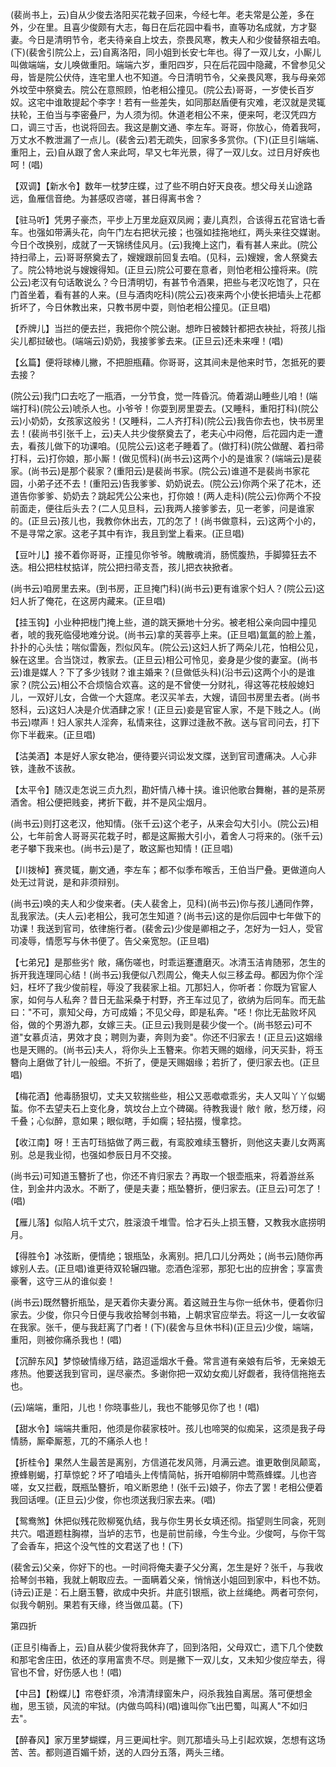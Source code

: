 <!-- { "loadSidebar": true } -->
(裴尚书上，云)自从少俊去洛阳买花栽子回来，今经七年。老夫常是公差，多在外，少在里。且喜少俊颇有大志，每日在后花园中看书，直等功名成就，方才娶妻。今日是清明节令，老夫待亲自上坟去，奈畏风寒，教夫人和少俊替祭祖去咱。(下)(裴舍引院公上，云)自离洛阳，同小姐到长安七年也。得了一双儿女，小厮儿叫做端端，女儿唤做重阳。端端六岁，重阳四岁，只在后花园中隐藏，不曾参见父母，皆是院公伏侍，连宅里人也不知道。今日清明节令，父亲畏风寒，我与母亲郊外坟茔中祭奠去。院公在意照顾，怕老相公撞见。(院公去)哥哥，一岁使长百岁奴。这宅中谁敢提起个李字！若有一些差失，如同那赵盾便有灾难，老汉就是灵辄扶轮，王伯当与李密叠尸，为人须为彻。休道老相公不来，便来呵，老汉凭四方口，调三寸舌，也说将回去。我这是蒯文通、李左车。哥哥，你放心，倚着我呵，万丈水不教泄漏了一点儿。(裴舍云)若无疏失，回家多多赏你。(下)(正旦引端端、重阳上，云)自从跟了舍人来此呵，早又七年光景，得了一双儿女。过日月好疾也呵！(唱)

【双调】【新水令】数年一枕梦庄蝶，过了些不明白好天良夜。想父母关山途路远，鱼雁信音绝。为甚感叹咨嗟，甚日得离书舍？

【驻马听】凭男子豪杰，平步上万里龙庭双凤阙；妻儿真烈，合该得五花官诰七香车。也强如带满头花，向午门左右把状元接；也强如挂拖地红，两头来往交媒谢。今日个改换别，成就了一天锦绣佳风月。(云)我掩上这门，看有甚人来此。(院公持扫帚上，云)哥哥祭奠去了，嫂嫂跟前回复去咱。(见科，云)嫂嫂，舍人祭奠去了。院公特地说与嫂嫂得知。(正旦云)院公可要在意者，则怕老相公撞将来。(院公云)老汉有句话敢说么？今日清明切，有甚节令酒果，把些与老汉吃饱了，只在门首坐着，看有甚的人来。(旦与酒肉吃科)(院公云)夜来两个小使长把墙头上花都折坏了，今日休教出来，只教书房中耍，则怕老相公撞见。(正旦唱)

【乔牌儿】当拦的便去拦，我把你个院公谢。想昨日被棘针都把衣袂扯，将孩儿指尖儿都挝破也。(端端云)奶奶，我接爹爹去来。(正旦云)还未来哩！(唱)

【幺篇】便将球棒儿撇，不把胆瓶藉。你哥哥，这其间未是他来时节，怎抵死的要去接？

(院公云)我门口去吃了一瓶酒，一分节食，觉一阵昏沉。倚着湖山睡些儿咱！(端端打科)(院公云)唬杀人也。小爷爷！你耍到房里耍去。(又睡科，重阳打科)(院公云)小奶奶，女孩家这般劣！(又睡科，二人齐打科)(院公云)我告你去也，快书房里去！(裴尚书引张千上，云)夫人共少俊祭奠去了，老夫心中闷倦，后花园内走一遭去，看孩儿做下的功课咱。(见院公云)这老子睡着了。(做打科)(院公做醒、着扫帚打科，云)打你娘，那小厮！(做见慌科)(尚书云)这两个小的是谁家？(端端云)是裴家。(尚书云)是那个裴家？(重阳云)是裴尚书家。(院公云)谁道不是裴尚书家花园，小弟子还不去！(重阳云)告我爹爹、奶奶说去。(院公云)你两个采了花木，还道告你爹爹、奶奶去？跳起凭公公来也，打你娘！(两人走科)(院公云)你两个不投前面走，便往后头去？(二人见旦科，云)我两人接爹爹去，见一老爹，问是谁家的。(正旦云)孩儿也，我教你休出去，兀的怎了！(尚书做意科，云)这两个小的，不是寻常之家。这老子其中有诈，我且到堂上看来。(正旦唱)

【豆叶儿】接不着你哥哥，正撞见你爷爷。魄散魂消，肠慌腹热，手脚獐狂去不迭。相公把柱杖掂详，院公把扫帚支吾，孩儿把衣袂掀者。

(尚书云)咱房里去来。(到书房，正旦掩门科)(尚书云)更有谁家个妇人？(院公云)这妇人折了俺花，在这房内藏来。(正旦唱)

【挂玉钩】小业种把栊门掩上些，道的跳天撅地十分劣。被老相公亲向园中撞见者，唬的我死临侵地难分说。(尚书云)拿的芙蓉亭上来。(正旦唱)氲氲的脸上羞，扑扑的心头怯；喘似雷轰，烈似风车。(院公云)这妇人折了两朵儿花，怕相公见，躲在这里。合当饶过，教家去。(正旦云)相公可怜见，妾身是少俊的妻室。(尚书云)谁是媒人？下了多少钱财？谁主婚来？(旦做低头科)(沿书云)这两个小的是谁家？(院公云)相公不合烦恼合欢喜。这的是不曾使一分财礼，得这等花枝般媳妇儿，一双好儿女，合做一个大筵席。老汉买羊去，大嫂，请回书房里去者。(尚书怒科，云)这妇人决是介优酒肆之家！(正旦云)妾是官宦人家，不是下贱之人。(尚书云)噤声！妇人家共人淫奔，私情来往，这罪过逢赦不赦。送与官司问去，打下你下半截来。(正旦唱)

【沽美酒】本是好人家女艳冶，便待要兴词讼发文牒，送到官司遭痛决。人心非铁，逢赦不该赦。

【太平令】随汉走怎说三贞九烈，勘奸情八棒十挟。谁识他歌台舞榭，甚的是茶房酒舍。相公便把贱妾，拷折下截，并不是风尘烟月。

(尚书云)则打这老汉，他知情。(张千云)这个老子，从来会勾大引小。(院公云)相公，七年前舍人哥哥买花栽子时，都是这厮搬大引小，着舍人刁将来的。(张千云)老子攀下我来也。(尚书云)是了，敢这厮也知情！(正旦唱)

【川拨棹】赛灵辄，蒯文通，李左车；都不似季布喉舌，王伯当尸叠。更做道向人处无过背说，是和非须辩别。

(尚书云)唤的夫人和少俊来者。(夫人裴舍上，见科)(尚书云)你与孩儿通同作弊，乱我家法。(夫人云)老相公，我可怎生知道？(尚书云)这的是你后园中七年做下的功课！我送到官司，依律施行者。(裴舍云)少俊是卿相之子，怎好为一妇人，受官司凌辱，情愿写与休书便了。告父亲宽恕。(正旦唱)

【七弟兄】是那些劣忄敞，痛伤嗟也，时乖运蹇遭磨灭。冰清玉洁肯随邪，怎生的拆开我连理同心结！(尚书云)我便似八烈周公，俺夫人似三移孟母。都因为你个淫妇，枉坏了我少俊前程，辱没了我裴家上祖。兀那妇人，你听者：你既为官宦人家，如何与人私奔？昔日无盐采桑于村野，齐王车过见了，欲纳为后同车。而无盐曰："不可，禀知父母，方可成婚；不见父母，即是私奔。"呸！你比无盐败坏风俗，做的个男游九郡，女嫁三夫。(正旦云)我则是裴少俊一个。(尚书怒云)可不道"女慕贞洁，男效才良；聘则为妻，奔则为妾"。你还不归家去！(正旦云)这姻缘也是天赐的。(尚书云)夫人，将你头上玉簪来。你若天赐的姻缘，问天买卦，将玉簪向上磨做了针儿一般细。不折了，便是天赐姻缘；若折了，便归家去也。(正旦唱)

【梅花酒】他毒肠狠切，丈夫又软揣些些，相公又恶噷噷乖劣，夫人又叫丫丫似蝎蜇。你不去望夫石上变化身，筑坟台上立个碑碣。待教我谩忄敞忄敞，愁万缕，闷千叠；心似醉，意如果；眼似瞎，手如瘸；轻拈掇，慢拿捻。

【收江南】呀！王吉叮珰掂做了两三截，有鸾胶难续玉簪折，则他这夫妻儿女两离别。总是我业彻，也强如参辰日月不交接。

(尚书云)可知道玉簪折了也，你还不肯归家去？再取一个银壶瓶来，将着游丝系住，到金井内汲水。不断了，便是夫妻；瓶坠簪折，便归家去。(正旦云)可怎了！(唱)

【雁儿落】似陷人坑千丈穴，胜滚浪千堆雪。恰才石头上损玉簪，又教我水底捞明月。

【得胜令】冰弦断，便情绝；银瓶坠，永离别。把几口儿分两处；(尚书云)随你再嫁别人去。(正旦唱)谁更待双轮辗四辙。恋酒色淫邪，那犯七出的应拚舍；享富贵豪奢，这守三从的谁似妾！

(尚书云)既然簪折瓶坠，是天着你夫妻分离。着这贼丑生与你一纸休书，便着你归家去。少俊，你只今日便与我收拾琴剑书箱，上朝求官应举去。将这一儿一女收留在我家。张千，便与我赶离了门者！(下)(裴舍与旦休书科)(正旦云)少俊，端端，重阳，则被你痛杀我也！(唱)

【沉醉东风】梦惊破情缘万结，路迢遥烟水千叠。常言道有亲娘有后爷，无亲娘无疼热。他要送我到官司，逞尽豪杰。多谢你把一双幼女痴儿好觑者，我待信拖拖去也。

(云)端端，重阳，儿也！你晓事些儿，我也不能够见你了也！(唱)

【甜水令】端端共重阳，他须是你裴家枝叶。孩儿也啼哭的似痴呆，这须是我子母情肠，厮牵厮惹，兀的不痛杀人也！

【折桂令】果然人生最苦是离别，方信道花发风筛，月满云遮。谁更敢倒凤颠鸾，撩蜂剔蝎，打草惊蛇？坏了咱墙头上传情简帖，拆开咱柳阴中莺燕蜂蝶。儿也咨嗟，女又拦截，既瓶坠簪折，咱义断恩绝！(张千云)娘子，你去了罢！老相公便着我回话哩。(正旦云)少俊，你也须送我归家去来。(唱)

【鸳鸯煞】休把似残花败柳冤仇结，我与你生男长女填还彻。指望则生同衾，死则共穴。唱道题柱胸襟，当垆的志节，也是前世前缘，今生今业。少俊呵，与你干驾了会香车，把这个没气性的文君送了也！(下)

(裴舍云)父亲，你好下的也。一时间将俺夫妻子父分离，怎生是好？张千，与我收拾琴剑书箱，我就上朝取应去。一面瞒着父亲，悄悄送小姐回到家中，料也不妨。(诗云)正是：石上磨玉簪，欲成中央折。井底引银瓶，欲上丝绳绝。两者可奈何，似我今朝别。果若有天缘，终当做瓜葛。(下)


第四折

(正旦引梅香上，云)自从裴少俊将我休弃了，回到洛阳，父母双亡，遗下几个使数和那宅舍庄田，依还的享用富贵不尽。则是撇下一双儿女，又未知少俊应举去，得官也不曾，好伤感人也！(唱)

【中吕】【粉蝶儿】帘卷虾须，冷清清绿窗朱户，闷杀我独自离居。落可便想金枷，思玉锁，风流的牢狱。(内做鸟鸣科)(唱)谁叫你飞出巴蜀，叫离人"不如归去"。

【醉春风】家万里梦蝴蝶，月三更闻杜宇。则兀那墙头马上引起欢娱，怎想有这场苦、苦。都则道百媚千娇，送的人四分五落，两头三绪。

